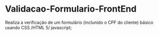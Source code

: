 # Validacao-Formulario-FrontEnd
Realiza a verificação de um formulário (inclunido o CPF do cliente) básico usando CSS /HTML 5/ javascript;
